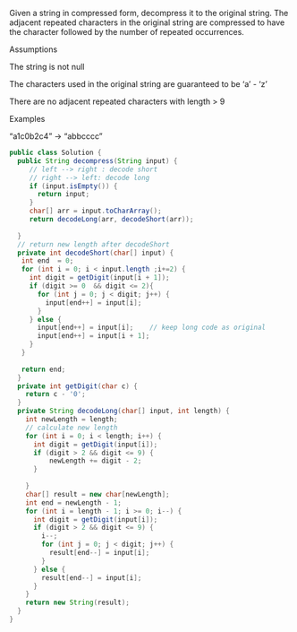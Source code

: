 
Given a string in compressed form, decompress it to the original string. 
The adjacent repeated characters in the original string are compressed 
to have the character followed by the number of repeated occurrences.

Assumptions

The string is not null

The characters used in the original string are guaranteed to be ‘a’ - ‘z’

There are no adjacent repeated characters with length > 9

Examples

“a1c0b2c4” → “abbcccc”


```java
public class Solution {
  public String decompress(String input) {
     // left --> right : decode short
     // right --> left: decode long
     if (input.isEmpty()) {
       return input;
     }
     char[] arr = input.toCharArray();
     return decodeLong(arr, decodeShort(arr));
     
  }
  // return new length after decodeShort
  private int decodeShort(char[] input) {
   int end  = 0;
   for (int i = 0; i < input.length ;i+=2) {
     int digit = getDigit(input[i + 1]);
     if (digit >= 0  && digit <= 2){
       for (int j = 0; j < digit; j++) {
         input[end++] = input[i];
       }
     } else {
       input[end++] = input[i];    // keep long code as original
       input[end++] = input[i + 1];
     }
   }
   
   return end; 
  }
  private int getDigit(char c) {
    return c - '0';
  }
  private String decodeLong(char[] input, int length) {
    int newLength = length;
    // calculate new length
    for (int i = 0; i < length; i++) {
      int digit = getDigit(input[i]);
      if (digit > 2 && digit <= 9) {
          newLength += digit - 2;
      }
    
    }
    char[] result = new char[newLength];
    int end = newLength - 1;
    for (int i = length - 1; i >= 0; i--) {
      int digit = getDigit(input[i]);
      if (digit > 2 && digit <= 9) {
        i--;
        for (int j = 0; j < digit; j++) {
          result[end--] = input[i];
        }
      } else {
        result[end--] = input[i];
      }
    }
    return new String(result);
  }
}

```